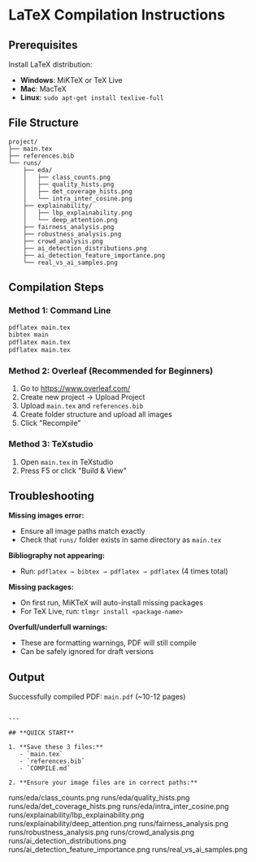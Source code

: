 # LaTeX Compilation Instructions

## Prerequisites
Install LaTeX distribution:
- **Windows**: MiKTeX or TeX Live
- **Mac**: MacTeX
- **Linux**: `sudo apt-get install texlive-full`

## File Structure
```
project/
├── main.tex
├── references.bib
└── runs/
    ├── eda/
    │   ├── class_counts.png
    │   ├── quality_hists.png
    │   ├── det_coverage_hists.png
    │   └── intra_inter_cosine.png
    ├── explainability/
    │   ├── lbp_explainability.png
    │   └── deep_attention.png
    ├── fairness_analysis.png
    ├── robustness_analysis.png
    ├── crowd_analysis.png
    ├── ai_detection_distributions.png
    ├── ai_detection_feature_importance.png
    └── real_vs_ai_samples.png
```

## Compilation Steps

### Method 1: Command Line
```bash
pdflatex main.tex
bibtex main
pdflatex main.tex
pdflatex main.tex
```

### Method 2: Overleaf (Recommended for Beginners)
1. Go to https://www.overleaf.com/
2. Create new project → Upload Project
3. Upload `main.tex` and `references.bib`
4. Create folder structure and upload all images
5. Click "Recompile"

### Method 3: TeXstudio
1. Open `main.tex` in TeXstudio
2. Press F5 or click "Build & View"

## Troubleshooting

**Missing images error:**
- Ensure all image paths match exactly
- Check that `runs/` folder exists in same directory as `main.tex`

**Bibliography not appearing:**
- Run: `pdflatex → bibtex → pdflatex → pdflatex` (4 times total)

**Missing packages:**
- On first run, MiKTeX will auto-install missing packages
- For TeX Live, run: `tlmgr install <package-name>`

**Overfull/underfull warnings:**
- These are formatting warnings, PDF will still compile
- Can be safely ignored for draft versions

## Output
Successfully compiled PDF: `main.pdf` (~10-12 pages)
```

---

## **QUICK START**

1. **Save these 3 files:**
   - `main.tex`
   - `references.bib`
   - `COMPILE.md`

2. **Ensure your image files are in correct paths:**
```
   runs/eda/class_counts.png
   runs/eda/quality_hists.png
   runs/eda/det_coverage_hists.png
   runs/eda/intra_inter_cosine.png
   runs/explainability/lbp_explainability.png
   runs/explainability/deep_attention.png
   runs/fairness_analysis.png
   runs/robustness_analysis.png
   runs/crowd_analysis.png
   runs/ai_detection_distributions.png
   runs/ai_detection_feature_importance.png
   runs/real_vs_ai_samples.png